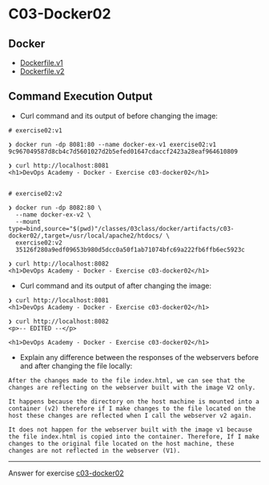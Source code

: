 # C03-Docker02

## Docker 
- [Dockerfile.v1](Dockerfile.v1)
- [Dockerfile.v2](Dockerfile.v2)

## Command Execution Output

- Curl command and its output of before changing the image:
```
# exercise02:v1

❯ docker run -dp 8081:80 --name docker-ex-v1 exercise02:v1
9c967049587d8cb4c7d5601027d2b5efed01647cdaccf2423a28eaf964610809

❯ curl http://localhost:8081                                      
<h1>DevOps Academy - Docker - Exercise c03-docker02</h1>


# exercise02:v2

❯ docker run -dp 8082:80 \
  --name docker-ex-v2 \
  --mount type=bind,source="$(pwd)"/classes/03class/docker/artifacts/c03-docker02/,target=/usr/local/apache2/htdocs/ \
  exercise02:v2
  35126f280a9edf09653b980d5dcc0a50f1ab71074bfc69a222fb6ffb6ec5923c

❯ curl http://localhost:8082
<h1>DevOps Academy - Docker - Exercise c03-docker02</h1>

```

- Curl command and its output of after changing the image:
```
❯ curl http://localhost:8081
<h1>DevOps Academy - Docker - Exercise c03-docker02</h1>

❯ curl http://localhost:8082
<p>-- EDITED --</p>

<h1>DevOps Academy - Docker - Exercise c03-docker02</h1>

```

- Explain any difference between the responses of the webservers before and after changing the file locally:
```
After the changes made to the file index.html, we can see that the changes are reflecting on the webserver built with the image V2 only.

It happens because the directory on the host machine is mounted into a container (v2) therefore if I make changes to the file located on the host these changes are reflected when I call the webserver v2 again.

It does not happen for the webserver built with the image v1 because the file index.html is copied into the container. Therefore, If I make changes to the original file located on the host machine, these changes are not reflected in the webserver (V1). 

```

<!-- Don't change anything below this point-->
<!-- Before commiting, remove both commented lines--> 
***
Answer for exercise [c03-docker02](https://github.com/devopsacademyau/academy/blob/af3225a3436f263164e8daebc6bbd1ef3122b900/classes/03class/exercises/c03-docker02/README.md)